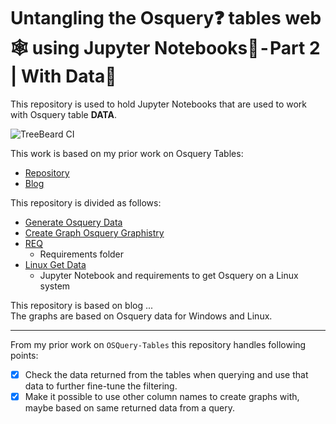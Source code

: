 # Untangling the Osquery❓ tables web🕸 using Jupyter Notebooks📓 - Part 2 | With Data📜
This repository is used to hold Jupyter Notebooks that are used to work with Osquery table **DATA**.  

![TreeBeard CI](https://github.com/sevickson/Osquery_Data_Graph/workflows/TreeBeard%20CI/badge.svg)

This work is based on my prior work on Osquery Tables:
- [Repository](https://github.com/sevickson/osquery_tables_graph)
- [Blog](https://medium.com/@sevickson/untangling-the-osquery-tables-web-using-jupyter-notebooks-7c979c03f42d)

This repository is divided as follows:
- [Generate Osquery Data](Generate_Osquery_Data.ipynb)
- [Create Graph Osquery Graphistry](Create_Graph_Osquery_Graphistry.ipynb)
- [REQ](REQ)
    - Requirements folder
- [Linux Get Data](Linux_Get_Data)
    - Jupyter Notebook and requirements to get Osquery on a Linux system

This repository is based on blog ...   
The graphs are based on Osquery data for Windows and Linux.

------------------------

From my prior work on `OSQuery-Tables` this repository handles following points:
- [X] Check the data returned from the tables when querying and use that data to further fine-tune the filtering.
- [X] Make it possible to use other column names to create graphs with, maybe based on same returned data from a query.
